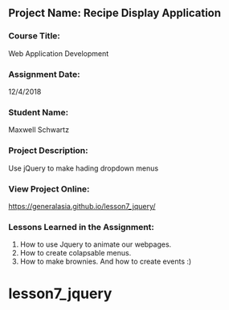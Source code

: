 ## Project Name:  Recipe Display Application

### Course Title:
Web Application Development

### Assignment Date:  
12/4/2018

### Student Name:  
Maxwell Schwartz

### Project Description:
Use jQuery to make hading dropdown menus

### View Project Online:
https://generalasia.github.io/lesson7_jquery/

### Lessons Learned in the Assignment:
1. How to use Jquery to animate our webpages.
2. How to create colapsable menus.
3. How to make brownies.                     And how to create events :)

# lesson7_jquery
